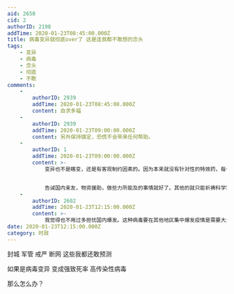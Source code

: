 ```yaml
---
aid: 2650
cid: 2
authorID: 2198
addTime: 2020-01-23T08:45:00.000Z
title: 病毒变异就彻底over了 这是连我都不敢想的念头
tags:
    - 变异
    - 病毒
    - 念头
    - 彻底
    - 不敢
comments:
    -
        authorID: 2939
        addTime: 2020-01-23T08:45:00.000Z
        content: 自求多福
    -
        authorID: 2939
        addTime: 2020-01-23T09:00:00.000Z
        content: 另外保持镇定，恐慌不会带来任何帮助。
    -
        authorID: 1
        addTime: 2020-01-23T09:00:00.000Z
        content: >-
            变异也不是瞎变，还是有客观制约因素的。因为本来就没有针对性的特效药，每个人只能做好自己的事，其他自己不能决定的事情，就随他去吧。我觉得不用担心小行星撞地球这种事情，反正你也什么都做不了。


            告诫国内亲友，物资援助，做些力所能及的事情就好了。其他的就只能祈祷科学家的努力与运气了。
    -
        authorID: 2602
        addTime: 2020-01-23T12:15:00.000Z
        content: >-
            我觉得也不用过多担忧国内爆发。这种病毒要在其他地区集中爆发疫情是需要大量外部条件的。异地的水土以及人体质上的不同，都会影响到当地感染人数。
date: 2020-01-23T12:15:00.000Z
category: 时政
---
```


封城 军管 戒严 断网 这些我都还敢预测

如果是病毒变异 变成强致死率 高传染性病毒

那么怎么办？
